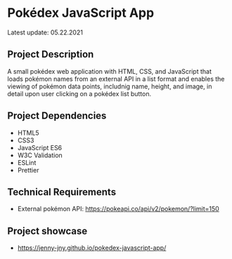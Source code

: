 # Pokédex JavaScript App
Latest update: 05.22.2021

## Project Description
A small pokédex web application with HTML, CSS, and JavaScript that loads pokémon names from an external API in a list format and enables the viewing of pokémon data points, includnig name, height, and image, in detail upon user clicking on a pokédex list button.

## Project Dependencies
* HTML5
* CSS3
* JavaScript ES6
* W3C Validation
* ESLint
* Prettier

## Technical Requirements
* External pokémon API: https://pokeapi.co/api/v2/pokemon/?limit=150

## Project showcase
* https://jenny-jny.github.io/pokedex-javascript-app/

